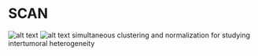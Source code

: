 # SCAN

![alt text](img/SCANfig.png?raw=true)
![alt text](img/SCANfig1.png?raw=true)
simultaneous clustering and normalization for studying intertumoral heterogeneity 
